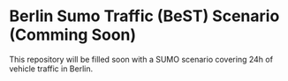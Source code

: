 # Berlin Sumo Traffic (BeST) Scenario (Comming Soon)

This repository will be filled soon with a SUMO scenario covering 24h of vehicle traffic in Berlin.
